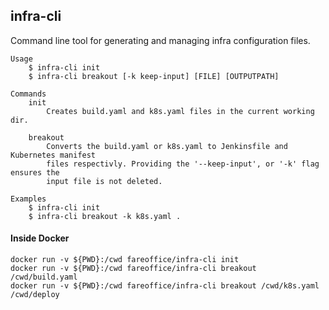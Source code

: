 ## infra-cli

Command line tool for generating and managing infra configuration files.

```shell
Usage
    $ infra-cli init
    $ infra-cli breakout [-k keep-input] [FILE] [OUTPUTPATH]

Commands
    init
        Creates build.yaml and k8s.yaml files in the current working dir.

    breakout
        Converts the build.yaml or k8s.yaml to Jenkinsfile and Kubernetes manifest
        files respectivly. Providing the '--keep-input', or '-k' flag ensures the
        input file is not deleted.

Examples
    $ infra-cli init
    $ infra-cli breakout -k k8s.yaml .
```

#### Inside Docker

```shell
docker run -v ${PWD}:/cwd fareoffice/infra-cli init
docker run -v ${PWD}:/cwd fareoffice/infra-cli breakout /cwd/build.yaml
docker run -v ${PWD}:/cwd fareoffice/infra-cli breakout /cwd/k8s.yaml /cwd/deploy
```
